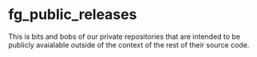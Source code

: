 # fg_public_releases
This is bits and bobs of our private repositories that are intended to be publicly avaialable outside of the context of the rest of their source code.
